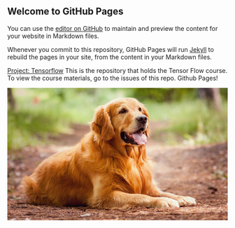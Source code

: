 ## Welcome to GitHub Pages

You can use the [editor on GitHub](https://github.com/jovemmanuelre) to maintain and preview the content for your website in Markdown files.

Whenever you commit to this repository, GitHub Pages will run [Jekyll](https://jekyllrb.com/) to rebuild the pages in your site, from the content in your Markdown files.

[Project: Tensorflow](https://github.com/jovemmanuelre/TensorFlow-Course)
This is the repository that holds the Tensor Flow course. To view the course materials, go to the issues of this repo. Github Pages!

![](https://github.com/jovemmanuelre/githubpages-2/blob/main/images/dog.jpeg)
